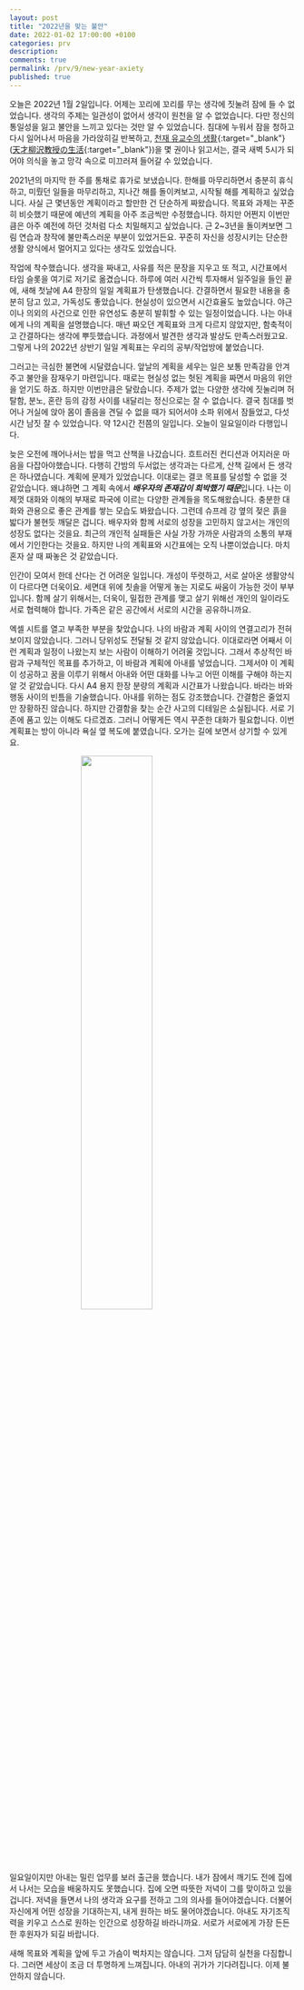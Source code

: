 ```yaml
---
layout: post
title: "2022년을 맞는 불안"
date: 2022-01-02 17:00:00 +0100
categories: prv
description: 
comments: true
permalink: /prv/9/new-year-axiety
published: true
---
```


오늘은 2022년 1월 2일입니다. 어제는 꼬리에 꼬리를 무는 생각에 짓눌려 잠에 들 수 없었습니다. 생각의 주제는 일관성이 없어서 생각이 원천을 알 수 없었습니다. 다만 정신의 통일성을 잃고 불안을 느끼고 있다는 것만 알 수 있었습니다. 침대에 누워서 잠을 청하고 다시 일어나서 마음을 가라앉히길 반복하고, [천재 유교수의 생활](https://www.google.com/search?q=%EC%B2%9C%EC%9E%AC+%EC%9C%A0%EA%B5%90%EC%88%98%EC%9D%98+%EC%83%9D%ED%99%9C){:target="_blank"}([天才柳沢教授の生活](https://www.google.com/search?q=%E5%A4%A9%E6%89%8D%E6%9F%B3%E6%B2%A2%E6%95%99%E6%8E%88%E3%81%AE%E7%94%9F%E6%B4%BB){:target="_blank"})을 몇 권이나 읽고서는, 결국 새벽 5시가 되어야 의식을 놓고 망각 속으로 미끄러져 들어갈 수 있었습니다.

2021년의 마지막 한 주를 통채로 휴가로 보냈습니다. 한해를 마무리하면서 충분히 휴식하고, 미뤘던 일들을 마무리하고, 지나간 해를 돌이켜보고, 시작될 해를 계획하고 싶었습니다. 사실 근 몇년동안 계획이라고 할만한 건 단순하게 짜왔습니다. 목표와 과제는 꾸준히 비슷했기 때문에 예년의 계획을 아주 조금씩만 수정했습니다. 하지만 어쩐지 이번만큼은 아주 예전에 하던 것처럼 다소 치밀해지고 싶었습니다. 근 2~3년을 돌이켜보면 그림 연습과 창작에 불만족스러운 부분이 있었거든요. 꾸준히 자신을 성장시키는 단순한 생활 양식에서 멀어지고 있다는 생각도 있었습니다.

작업에 착수했습니다. 생각을 짜내고, 사유를 적은 문장을 지우고 또 적고, 시간표에서 타임 슬롯을 여기로 저기로 옮겼습니다. 하루에 여러 시간씩 투자해서 일주일을 들인 끝에, 새해 첫날에 A4 한장의 일일 계획표가 탄생했습니다. 간결하면서 필요한 내용을 충분히 담고 있고, 가독성도 좋았습니다. 현실성이 있으면서 시간효율도 높았습니다. 야근이나 의외의 사건으로 인한 유연성도 충분히 발휘할 수 있는 일정이었습니다. 나는 아내에게 나의 계획을 설명했습니다. 매년 짜오던 계획표와 크게 다르지 않았지만, 함축적이고 간결하다는 생각에 뿌듯했습니다. 과정에서 발견한 생각과 발상도 만족스러웠고요. 그렇게 나의 2022년 상반기 일일 계획표는 우리의 공부/작업방에 붙었습니다.

그러고는 극심한 불면에 시달렸습니다. 앞날의 계획을 세우는 일은 보통 만족감을 안겨주고 불안을 잠재우기 마련입니다. 때로는 현실성 없는 헛된 계획을 짜면서 마음의 위안을 얻기도 하죠. 하지만 이번만큼은 달랐습니다. 주제가 없는 다양한 생각에 짓눌리며 허탈함, 분노, 혼란 등의 감정 사이를 내달리는 정신으로는 잘 수 없습니다. 결국 침대를 벗어나 거실에 앉아 몸이 졸음을 견딜 수 없을 때가 되어서야 소파 위에서 잠들었고, 다섯 시간 남짓 잘 수 있었습니다. 약 12시간 전쯤의 일입니다. 오늘이 일요일이라 다행입니다.

늦은 오전에 깨어나서는 밥을 먹고 산책을 나갔습니다. 흐트러진 컨디션과 어지러운 마음을 다잡아야했습니다. 다행히 간밤의 두서없는 생각과는 다르게, 산책 길에서 든 생각은 하나였습니다. 계획에 문제가 있었습니다. 이대로는 결코 목표를 달성할 수 없을 것 같았습니다. 왜냐하면 그 계획 속에서 ***배우자의 존재감이 희박했기 때문***입니다. 나는 이제껏 대화와 이해의 부재로 파국에 이르는 다양한 관계들을 목도해왔습니다. 충분한 대화와 관용으로 좋은 관계를 쌓는 모습도 봐왔습니다. 그런데 슈프레 강 옆의 젖은 흙을 밟다가 불현듯 깨달은 겁니다. 배우자와 함께 서로의 성장을 고민하지 않고서는 개인의 성장도 없다는 것을요. 최근의 개인적 실패들은 사실 가장 가까운 사람과의 소통의 부재에서 기인한다는 것을요. 하지만 나의 계획표와 시간표에는 오직 나뿐이었습니다. 마치 혼자 살 때 짜놓은 것 같았습니다.

인간이 모여서 한데 산다는 건 어려운 일입니다. 개성이 뚜렷하고, 서로 살아온 생활양식이 다르다면 더욱이요. 세면대 위에 칫솔을 어떻게 놓는 지로도 싸움이 가능한 것이 부부입니다. 함께 살기 위해서는, 더욱이, 밀접한 관계를 맺고 살기 위해선 개인의 일이라도 서로 협력해야 합니다. 가족은 같은 공간에서 서로의 시간을 공유하니까요.

엑셀 시트를 열고 부족한 부분을 찾았습니다. 나의 바람과 계획 사이의 연결고리가 전혀 보이지 않았습니다. 그러니 당위성도 전달될 것 같지 않았습니다. 이대로라면 어째서 이런 계획과 일정이 나왔는지 보는 사람이 이해하기 어려울 것입니다. 그래서 추상적인 바람과 구체적인 목표를 추가하고, 이 바람과 계획에 아내를 넣었습니다. 그제서야 이 계획이 성공하고 꿈을 이루기 위해서 아내와 어떤 대화를 나누고 어떤 이해를 구해야 하는지 알 것 같았습니다. 다시 A4 용지 한장 분량의 계획과 시간표가 나왔습니다. 바라는 바와 행동 사이의 빈틈을 기술했습니다. 아내를 위하는 점도 강조했습니다. 간결함은 줄었지만 장황하진 않습니다. 하지만 간결함을 찾는 순간 사고의 디테일은 소실됩니다. 서로 기존에 품고 있는 이해도 다르겠죠. 그러니 어떻게든 역시 꾸준한 대화가 필요합니다. 이번 계획표는 방이 아니라 욕실 옆 복도에 붙였습니다. 오가는 길에 보면서 상기할 수 있게요.

<img src="../../assets/2022-01-02-fig-01.jpg" style="display:block; margin-left:auto; margin-right:auto; width: 50%;">

일요일이지만 아내는 밀린 업무를 보러 출근을 했습니다. 내가 잠에서 깨기도 전에 집에서 나서는 모습을 배웅하지도 못했습니다. 집에 오면 따뜻한 저녁이 그를 맞이하고 있을 겁니다. 저녁을 들면서 나의 생각과 요구를 전하고 그의 의사를 들어야겠습니다. 더불어 자신에게 어떤 성장을 기대하는지, 내게 원하는 바도 물어야겠습니다. 아내도 자기조직력을 키우고 스스로 원하는 인간으로 성장하길 바라니까요. 서로가 서로에게 가장 든든한 후원자가 되길 바랍니다.

새해 목표와 계획을 앞에 두고 가슴이 벅차지는 않습니다. 그저 담담히 실천을 다짐합니다. 그러면 세상이 조금 더 투명하게 느껴집니다. 아내의 귀가가 기다려집니다. 이제 불안하지 않습니다.